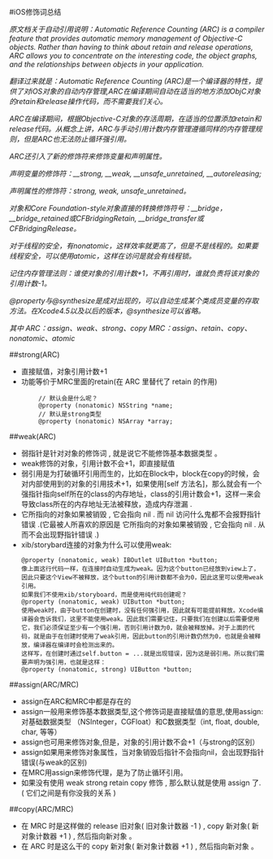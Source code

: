 
#iOS修饰词总结

<em> 原文档关于自动引用说明：Automatic Reference Counting (ARC) is a compiler feature that provides automatic memory management of Objective-C objects. Rather than having to think about retain and release operations, ARC allows you to concentrate on the interesting code, the object graphs, and the relationships between objects in your application.
        
翻译过来就是：Automatic Reference Counting (ARC)是一个编译器的特性，提供了对iOS对象的自动内存管理,ARC在编译期间自动在适当的地方添加ObjC对象的retain和release操作代码，而不需要我们关心。
        
ARC在编译期间，根据Objective-C对象的存活周期，在适当的位置添加retain和release代码。从概念上讲，ARC与手动引用计数内存管理遵循同样的内存管理规则，但是ARC也无法防止循环强引用。
        
ARC还引入了新的修饰符来修饰变量和声明属性。
        
声明变量的修饰符：__strong, __weak, __unsafe_unretained, __autoreleasing;
        
声明属性的修饰符：strong, weak, unsafe_unretained。
        
对象和Core Foundation-style对象直接的转换修饰符号：__bridge，__bridge_retained或CFBridgingRetain, __bridge_transfer或CFBridgingRelease。
        
 对于线程的安全，有nonatomic，这样效率就更高了，但是不是线程的。如果要线程安全，可以使用atomic，这样在访问是就会有线程锁。
        
记住内存管理法则：谁使对象的引用计数+1，不再引用时，谁就负责将该对象的引用计数-1。

@property与@synthesize是成对出现的，可以自动生成某个类成员变量的存取方法。在Xcode4.5以及以后的版本，@synthesize可以省略。

其中
 ARC：assign、weak、strong、copy
 MRC：assign、retain、copy、nonatomic、atomic
 
 
 </em>

##strong(ARC)
 - 直接赋值，对象引用计数+1
 - 功能等价于MRC里面的retain(在 ARC 里替代了 retain 的作用)
```objc
        // 默认会是什么呢？
        @property (nonatomic) NSString *name;
        // 默认是strong类型
        @property (nonatomic) NSArray *array;
```

##weak(ARC)
- 弱指针是针对对象的修饰词 , 就是说它不能修饰基本数据类型 。
- weak修饰的对象，引用计数不会+1，即直接赋值
- 弱引用是为打破循环引用而生的，比如在Block中，block在copy的时候，会对内部使用到的对象的引用技术+1，如果使用[self 方法名]，那么就会有一个强指针指向self所在的class的内存地址，class的引用计数会+1，这样一来会导致class所在的内存地址无法被释放，造成内存泄漏 .
- 它所指向的对象如果被销毁 , 它会指向 nil . 而 nil 访问什么鬼都不会报野指针错误 .(它最被人所喜欢的原因是 它所指向的对象如果被销毁 , 它会指向 nil . 从而不会出现野指针错误 .)
- xib/storybard连接的对象为什么可以使用weak:
    ```objc
    @property (nonatomic, weak) IBOutlet UIButton *button;
    像上面这行代码一样，在连接时自动生成为weak。因为这个button已经放到view上了，因此只要这个View不被释放，这个button的引用计数都不会为0，因此这里可以使用weak引用。
    如果我们不使用xib/storyboard，而是使用纯代码创建呢？
    @property (nonatomic, weak) UIButton *button;
    使用weak时，由于button在创建时，没有任何强引用，因此就有可能提前释放。Xcode编译器会告诉我们，这里不能使用weak。因此我们需要记住，只要我们在创建以后需要使用它，我们必须保证至少有一个强引用，否则引用计数为0，就会被释放掉。对于上面的代码，就是由于在创建时使用了weak引用，因此button的引用计数仍然为0，也就是会被释放，编译器在编译时会检测出来的。
    这样写，在创建时通过self.button = ...就是出现错误，因为这是弱引用。所以我们需要声明为强引用，也就是这样：
    @property (nonatomic, strong) UIButton *button;
    ```
##assign(ARC/MRC)
- assign在ARC和MRC中都是存在的
- assign一般用来修饰基本数据类型,这个修饰词是直接赋值的意思,使用assign: 对基础数据类型 （NSInteger，CGFloat）和C数据类型（int, float, double, char, 等等）
- assign也可用来修饰对象,但是，对象的引用计数不会+1（与strong的区别）
- assign如果用来修饰对象属性，当对象销毁后指针不会指向nil，会出现野指针错误(与weak的区别)
- 在MRC用assign来修饰代理，是为了防止循环引用。
- 如果没有使用 weak strong retain copy 修饰 , 那么默认就是使用 assign 了. ( 它们之间是有你没我的关系 )
  
##copy(ARC/MRC)
 
 - 在 MRC 时是这样做的 release 旧对象( 旧对象计数器 -1 ) , copy 新对象( 新对象计数器 +1 ) , 然后指向新对象 。
 - 在 ARC 时是这么干的 copy 新对象( 新对象计数器 +1 ) , 然后指向新对象 。

  
  
  
  
  
  
  
  
  
  
  
  
  
  
  
  
  